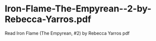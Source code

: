# Iron-Flame-The-Empyrean--2-by-Rebecca-Yarros.pdf
Read Iron Flame (The Empyrean, #2) by Rebecca Yarros pdf
